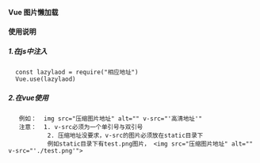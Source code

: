 #### Vue 图片懒加载


#### 使用说明
   ##### 1.在js中注入  
      const lazylaod = require("相应地址")
      Vue.use(lazylaod)
   ##### 2.在vue使用
       例如：  img src="压缩图片地址" alt="" v-src="'高清地址'"
       注意：  1. v-src必须为一个单引号与双引号
               2. 压缩地址没要求，v-src的图片必须放在static目录下
               例如static目录下有test.png图片， <img src="压缩图片地址" alt="" v-src="'./test.png'">


